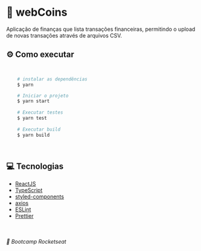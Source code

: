 # 💸 webCoins
Aplicação de finanças que lista transações financeiras, permitindo o upload de novas transações através de arquivos CSV.
<br/>



## :gear: Como executar


```bash


    # instalar as dependências
    $ yarn

    # Iniciar o projeto
    $ yarn start
   
    # Executar testes
    $ yarn test
    
    # Executar build
    $ yarn build
```

<br/>

## :computer: Tecnologias
- [ReactJS](https://github.com/facebook/react)
- [TypeScript](https://github.com/microsoft/TypeScript)
- [styled-components](https://github.com/styled-components/styled-components)
- [axios](https://github.com/axios/axios)
- [ESLint](https://github.com/eslint/eslint)
- [Prettier](https://github.com/prettier/prettier)

<br/>



###### 🚀 Bootcamp Rocketseat 
